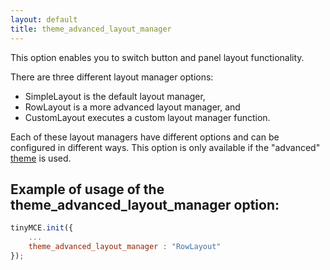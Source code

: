 ```yaml
---
layout: default
title: theme_advanced_layout_manager
---
```


This option enables you to switch button and panel layout functionality.

There are three different layout manager options:

*   SimpleLayout is the default layout manager,
*   RowLayout is a more advanced layout manager, and
*   CustomLayout executes a custom layout manager function.

Each of these layout managers have different options and can be configured in different ways. This option is only available if the "advanced" [theme](https://www.tinymce.com/docs-3x/reference/configuration/Configuration3x@theme/) is used.

## Example of usage of the theme_advanced_layout_manager option:

```js
tinyMCE.init({
	...
	theme_advanced_layout_manager : "RowLayout"
});
```
